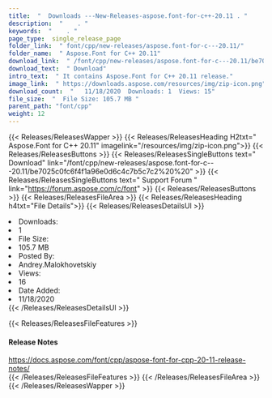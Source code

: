 ```yaml
---
title:  "  Downloads ---New-Releases-aspose.font-for-c++-20.11 . " 
description:  "    . " 
keywords:  "    . " 
page_type:  single_release_page
folder_link:  " font/cpp/new-releases/aspose.font-for-c---20.11/"
folder_name:  " Aspose.Font for C++ 20.11"
download_link:  " /font/cpp/new-releases/aspose.font-for-c---20.11/be7025c0fc6f4f1a96e0d6c4c7b5c7c2"
download_text:  " Download"
intro_text:  " It contains Aspose.Font for C++ 20.11 release."
image_link:  " https://downloads.aspose.com/resources/img/zip-icon.png"
download_count:  "   11/18/2020  Downloads: 1  Views: 15"
file_size:  "  File Size: 105.7 MB "
parent_path: "font/cpp"
weight: 12 
---
```


{{< Releases/ReleasesWapper >}}
  {{< Releases/ReleasesHeading H2txt=" Aspose.Font for C++ 20.11" imagelink="/resources/img/zip-icon.png">}}
  {{< Releases/ReleasesButtons >}}
    {{< Releases/ReleasesSingleButtons text=" Download" link="/font/cpp/new-releases/aspose.font-for-c---20.11/be7025c0fc6f4f1a96e0d6c4c7b5c7c2%20%20" >}}
    {{< Releases/ReleasesSingleButtons text=" Support Forum " link="https://forum.aspose.com/c/font" >}}
  {{< Releases/ReleasesButtons >}}
  {{< Releases/ReleasesFileArea >}}
    {{< Releases/ReleasesHeading h4txt="File Details">}}
    {{< Releases/ReleasesDetailsUl >}}
             <li>Downloads:</li><li>1</li><li>File Size:</li><li>105.7 MB</li><li>Posted By:</li><li>Andrey.Malokhovetskiy</li><li>Views:</li><li>16</li><li>Date Added:</li><li>11/18/2020</li>
    {{< /Releases/ReleasesDetailsUl >}}

  {{< Releases/ReleasesFileFeatures >}}
      <h4>Release Notes</h4><div><a href="https://docs.aspose.com/font/cpp/aspose-font-for-cpp-20-11-release-notes/">https://docs.aspose.com/font/cpp/aspose-font-for-cpp-20-11-release-notes/</a></div>
  {{< /Releases/ReleasesFileFeatures >}}
 {{< /Releases/ReleasesFileArea >}}
{{< /Releases/ReleasesWapper >}}


